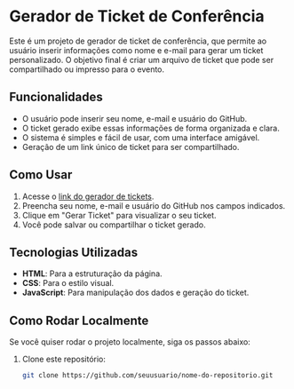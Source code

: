 # Gerador de Ticket de Conferência

Este é um projeto de gerador de ticket de conferência, que permite ao usuário inserir informações como nome e e-mail para gerar um ticket personalizado. O objetivo final é criar um arquivo de ticket que pode ser compartilhado ou impresso para o evento.

## Funcionalidades

- O usuário pode inserir seu nome, e-mail e usuário do GitHub.
- O ticket gerado exibe essas informações de forma organizada e clara.
- O sistema é simples e fácil de usar, com uma interface amigável.
- Geração de um link único de ticket para ser compartilhado.

## Como Usar

1. Acesse o [link do gerador de tickets](https://conference-ticket-edxn.vercel.app).
2. Preencha seu nome, e-mail e usuário do GitHub nos campos indicados.
3. Clique em "Gerar Ticket" para visualizar o seu ticket.
4. Você pode salvar ou compartilhar o ticket gerado.

## Tecnologias Utilizadas

- **HTML**: Para a estruturação da página.
- **CSS**: Para o estilo visual.
- **JavaScript**: Para manipulação dos dados e geração do ticket.

## Como Rodar Localmente

Se você quiser rodar o projeto localmente, siga os passos abaixo:

1. Clone este repositório:
   ```bash
   git clone https://github.com/seuusuario/nome-do-repositorio.git
